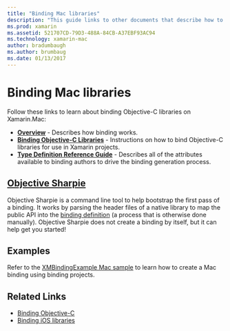 ```yaml
---
title: "Binding Mac libraries"
description: "This guide links to other documents that describe how to create bindings for Objective-C librariesl"
ms.prod: xamarin
ms.assetid: 521707CD-79D3-488A-84CB-A37EBF93AC94
ms.technology: xamarin-mac
author: bradumbaugh
ms.author: brumbaug
ms.date: 01/13/2017
---
```


# Binding Mac libraries


Follow these links to learn about binding Objective-C libraries
on Xamarin.Mac:

- [**Overview**](~/cross-platform/macios/binding/overview.md) -
  Describes how binding works.
- [**Binding Objective-C Libraries**](~/cross-platform/macios/binding/objective-c-libraries.md) -
  Instructions on how to bind Objective-C libraries for use in Xamarin projects.
- [**Type Definition Reference Guide**](~/cross-platform/macios/binding/binding-types-reference.md) -
  Describes all of the attributes available to binding authors to drive the binding
  generation process.


[Objective Sharpie](~/cross-platform/macios/binding/objective-sharpie/index.md)
-------------------

Objective Sharpie is a command line tool to help bootstrap the first pass of a binding.
It works by parsing the header files of a native library to map the public API
into the [binding definition](~/cross-platform/macios/binding/binding-types-reference.md)
(a process that is otherwise done manually). Objective Sharpie does not create
a binding by itself, but it can help get you started!

Examples
--------

Refer to the [XMBindingExample Mac sample](https://github.com/xamarin/mac-samples/tree/master/XMBindingExample)
to learn how to create a Mac binding using binding projects.


## Related Links

- [Binding Objective-C](~/cross-platform/macios/binding/index.md)
- [Binding iOS libraries](~/ios/platform/binding-objective-c/index.md)
